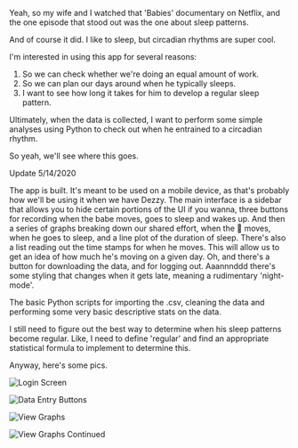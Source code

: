 Yeah, so my wife and I watched that 'Babies' documentary on Netflix, and the one episode that stood out was the one about sleep patterns.

And of course it did. I like to sleep, but circadian rhythms are super cool. 

I'm interested in using this app for several reasons:

1. So we can check whether we're doing an equal amount of work.
2. So we can plan our days around when he typically sleeps.
3. I want to see how long it takes for him to develop a regular sleep pattern.

Ultimately, when the data is collected, I want to perform some simple analyses using Python to check out when he entrained to a circadian rhythm. 

So yeah, we'll see where this goes.

Update 5/14/2020

The app is built. It's meant to be used on a mobile device, as that's probably how we'll be using it when we have Dezzy. 
The main interface is a sidebar that allows you to hide certain portions of the UI if you wanna, three buttons for recording when the babe moves, goes to sleep and wakes up. 
And then a series of graphs breaking down our shared effort, when the :baby: moves, when he goes to sleep, and a line plot of the duration of sleep. There's also a list reading out the time stamps for when he moves. This will allow us to get an idea of how much he's moving on a given day.
Oh, and there's a button for downloading the data, and for logging out.
Aaannnddd there's some styling that changes when it gets late, meaning a rudimentary 'night-mode'. 

The basic Python scripts for importing the .csv, cleaning the data and performing some very basic descriptive stats on the data. 

I still need to figure out the best way to determine when his sleep patterns become regular. Like, I need to define 'regular' and find an appropriate statistical formula to implement to determine this.

Anyway, here's some pics.

![Login Screen](https://imgur.com/v3FvHCz)

![Data Entry Buttons](https://imgur.com/70javQQ)

![View Graphs](https://imgur.com/HPdXdKP)

![View Graphs Continued](https://imgur.com/LrTHyt8)
